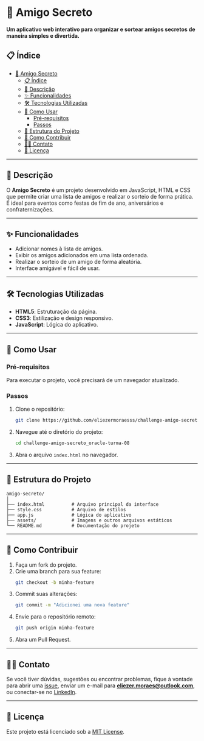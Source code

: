 # 🎉 Amigo Secreto  
**Um aplicativo web interativo para organizar e sortear amigos secretos de maneira simples e divertida.**  

## 📋 Índice  
- [🎉 Amigo Secreto](#-amigo-secreto)
  - [📋 Índice](#-índice)
  - [📝 Descrição](#-descrição)
  - [✨ Funcionalidades](#-funcionalidades)
  - [🛠️ Tecnologias Utilizadas](#️-tecnologias-utilizadas)
  - [🚀 Como Usar](#-como-usar)
    - [Pré-requisitos](#pré-requisitos)
    - [Passos](#passos)
  - [📂 Estrutura do Projeto](#-estrutura-do-projeto)
  - [🤝 Como Contribuir](#-como-contribuir)
  - [🧑‍💻 Contato](#-contato)
  - [📜 Licença](#-licença)

---

## 📝 Descrição  
O **Amigo Secreto** é um projeto desenvolvido em JavaScript, HTML e CSS que permite criar uma lista de amigos e realizar o sorteio de forma prática. É ideal para eventos como festas de fim de ano, aniversários e confraternizações.  

---

## ✨ Funcionalidades  
- Adicionar nomes à lista de amigos.  
- Exibir os amigos adicionados em uma lista ordenada.  
- Realizar o sorteio de um amigo de forma aleatória.  
- Interface amigável e fácil de usar.  

---

## 🛠️ Tecnologias Utilizadas  
- **HTML5**: Estruturação da página.  
- **CSS3**: Estilização e design responsivo.  
- **JavaScript**: Lógica do aplicativo.  

---

## 🚀 Como Usar  

### Pré-requisitos  
Para executar o projeto, você precisará de um navegador atualizado.  

### Passos  
1. Clone o repositório:  
   ```bash  
   git clone https://github.com/eliezermoraesss/challenge-amigo-secreto_oracle-turma-08.git  
   ```  
2. Navegue até o diretório do projeto:  
   ```bash  
   cd challenge-amigo-secreto_oracle-turma-08  
   ```  
3. Abra o arquivo `index.html` no navegador.  

---

## 📂 Estrutura do Projeto  
```plaintext  
amigo-secreto/  
│  
├── index.html          # Arquivo principal da interface  
├── style.css           # Arquivo de estilos  
├── app.js              # Lógica do aplicativo  
├── assets/             # Imagens e outros arquivos estáticos  
└── README.md           # Documentação do projeto  
```  

---

## 🤝 Como Contribuir  
1. Faça um fork do projeto.  
2. Crie uma branch para sua feature:  
   ```bash  
   git checkout -b minha-feature  
   ```  
3. Commit suas alterações:  
   ```bash  
   git commit -m "Adicionei uma nova feature"  
   ```  
4. Envie para o repositório remoto:  
   ```bash  
   git push origin minha-feature  
   ```  
5. Abra um Pull Request.  

---

## 🧑‍💻 Contato  
Se você tiver dúvidas, sugestões ou encontrar problemas, fique à vontade para abrir uma [issue](https://github.com/eliezermoraesss/challenge-amigo-secreto_oracle-turma-08/issues), enviar um e-mail para **eliezer.moraes@outlook.com**, ou conectar-se no [LinkedIn](https://www.linkedin.com/in/eliezer-moraes-silva-80b68010b/).  

---

## 📜 Licença  
Este projeto está licenciado sob a [MIT License](LICENSE).  

